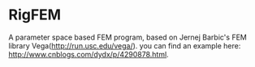 # RigFEM
A parameter space based FEM program, based on Jernej Barbic's FEM library Vega(http://run.usc.edu/vega/).
you can find an example here: http://www.cnblogs.com/dydx/p/4290878.html.  
